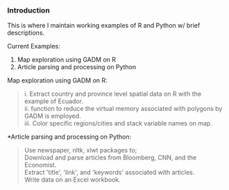 ### Introduction  
This is where I maintain working examples of R and Python w/ brief descriptions.

Current Examples:  
1. Map exploration using GADM on R    
2. Article parsing and processing on Python  

Map exploration using GADM on R:  
>i. Extract country and province level spatial data on R with the example of Ecuador.   
ii. function to reduce the virtual memory associated with polygons by GADM is employed.  
iii. Color specific regions/cities and stack variable names on map.  
  
  *Article parsing and processing on Python:    
>Use newspaper, nltk, xlwt packages to;    
Download and parse articles from Bloomberg, CNN, and the Economist.    
Extract 'title', 'link', and 'keywords' associated with articles.  
Write data on an Excel workbook. 
